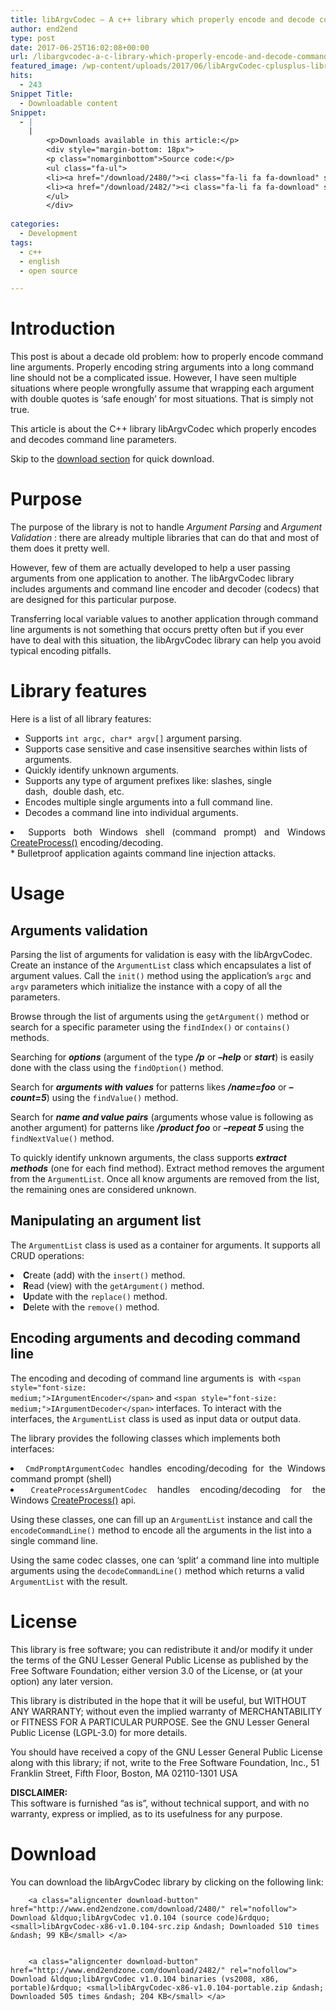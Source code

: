 ```yaml
---
title: libArgvCodec – A c++ library which properly encode and decode command line arguments
author: end2end
type: post
date: 2017-06-25T16:02:08+00:00
url: /libargvcodec-a-c-library-which-properly-encode-and-decode-command-line-arguments/
featured_image: /wp-content/uploads/2017/06/libArgvCodec-cplusplus-library-672x378.jpg
hits:
  - 243
Snippet Title:
  - Downloadable content
Snippet:
  - |
    |
        <p>Downloads available in this article:</p>
        <div style="margin-bottom: 18px">
        <p class="nomarginbottom">Source code:</p>
        <ul class="fa-ul">
        <li><a href="/download/2480/"><i class="fa-li fa fa-download" style="position: inherit;"></i>[download id="2480" template="title"]</a></li>
        <li><a href="/download/2482/"><i class="fa-li fa fa-download" style="position: inherit;"></i>[download id="2482" template="title"]</a></li>
        </ul>
        </div>
        
categories:
  - Development
tags:
  - c++
  - english
  - open source

---
```

# <span id="Introduction">Introduction</span>

This post is about a decade old problem: how to properly encode command line arguments. Properly encoding string arguments into a long command line should not be a complicated issue. However, I have seen multiple situations where people wrongfully assume that wrapping each argument with double quotes is &#8216;safe enough&#8217; for most situations. That is simply not true.<!--more-->

This article is about the C++ library libArgvCodec which properly encodes and decodes command line parameters.

Skip to the [download section][1] for quick download.

# <span id="Purpose">Purpose</span>

The purpose of the library is not to handle _Argument Parsing_ and _Argument Validation_ : there are already multiple libraries that can do that and most of them does it pretty well.

However, few of them are actually developed to help a user passing arguments from one application to another. The libArgvCodec library includes arguments and command line encoder and decoder (codecs) that are designed for this particular purpose.

Transferring local variable values to another application through command line arguments is not something that occurs pretty often but if you ever have to deal with this situation, the libArgvCodec library can help you avoid typical encoding pitfalls.

# <span id="Library_features">Library features</span>

Here is a list of all library features:

  * Supports <code class="prettycode">int argc, char* argv[]</code> argument parsing.
  * Supports case sensitive and case insensitive searches within lists of arguments.
  * Quickly identify unknown arguments.
  * Supports any type of argument prefixes like: slashes, single dash,  double dash, etc.
  * Encodes multiple single arguments into a full command line.
  * Decodes a command line into individual arguments.
<li style="text-align: justify;">
  Supports both Windows shell (command prompt) and Windows <a href="http://msdn.microsoft.com/en-us/library/windows/desktop/ms682425(v=vs.85).aspx">CreateProcess()</a> encoding/decoding.
</li>
  * Bulletproof application againts command line injection attacks.

# <span id="Usage">Usage</span>

## <span id="Arguments_validation">Arguments validation</span>

Parsing the list of arguments for validation is easy with the libArgvCodec. Create an instance of the <code class="prettycode">ArgumentList</code> class which encapsulates a list of argument values. Call the <code class="prettycode">init()</code> method using the application&#8217;s <code class="prettycode">argc</code> and <code class="prettycode">argv</code> parameters which initialize the instance with a copy of all the parameters.

Browse through the list of arguments using the <code class="prettycode">getArgument()</code> method or search for a specific parameter using the <code class="prettycode">findIndex()</code> or <code class="prettycode">contains()</code> methods.

Searching for _**options**_ (argument of the type _**/p**_ or **_&#8211;help_** or **_start_**) is easily done with the class using the <code class="prettycode">findOption()</code> method.

Search for **_arguments with values_** for patterns likes _**/name=foo**_ or **_&#8211;count=5_**) using the <code class="prettycode">findValue()</code> method.

Search for _**name and value pairs**_ (arguments whose value is following as another argument) for patterns like **_/product foo_** or **_&#8211;repeat 5_** using the <code class="prettycode">findNextValue()</code> method.

To quickly identify unknown arguments, the class supports **_extract methods_** (one for each find method). Extract method removes the argument from the <code class="prettycode">ArgumentList</code>. Once all know arguments are removed from the list, the remaining ones are considered unknown.

## <span id="Manipulating_an_argument_list">Manipulating an argument list</span>

The <code class="prettycode">ArgumentList</code> class is used as a container for arguments. It supports all CRUD operations:

<li style="text-align: justify;">
  <strong>C</strong>reate (add) with the <code class="prettycode">insert()</code> method.
</li>
<li style="text-align: justify;">
  <strong>R</strong>ead (view) with the <code class="prettycode">getArgument()</code> method.
</li>
<li style="text-align: justify;">
  <strong>U</strong>pdate with the <code class="prettycode">replace()</code> method.
</li>
<li style="text-align: justify;">
  <strong>D</strong>elete with the <code class="prettycode">remove()</code> method.
</li>

## <span id="Encoding_arguments_and_decoding_command_line">Encoding arguments and decoding command line</span>

The encoding and decoding of command line arguments is  with <code class="prettycode">&lt;span style="font-size: medium;">IArgumentEncoder&lt;/span></code> and <code class="prettycode">&lt;span style="font-size: medium;">IArgumentDecoder&lt;/span></code> interfaces. To interact with the interfaces, the <code class="prettycode">ArgumentList</code> class is used as input data or output data.

The library provides the following classes which implements both interfaces:

<li style="text-align: justify;">
  <code class="prettycode">CmdPromptArgumentCodec</code> handles encoding/decoding for the Windows command prompt (shell)
</li>
<li style="text-align: justify;">
  <code class="prettycode">CreateProcessArgumentCodec</code> handles encoding/decoding for the Windows <a href="http://msdn.microsoft.com/en-us/library/windows/desktop/ms682425(v=vs.85).aspx">CreateProcess()</a> api.
</li>

Using these classes, one can fill up an <code class="prettycode">ArgumentList</code> instance and call the <code class="prettycode">encodeCommandLine()</code> method to encode all the arguments in the list into a single command line.

Using the same codec classes, one can &#8216;split&#8217; a command line into multiple arguments using the <code class="prettycode">decodeCommandLine()</code> method which returns a valid <code class="prettycode">ArgumentList</code> with the result.

# <span id="License">License</span>

This library is free software; you can redistribute it and/or modify it under the terms of the GNU Lesser General Public License as published by the Free Software Foundation; either version 3.0 of the License, or (at your option) any later version.

This library is distributed in the hope that it will be useful, but WITHOUT ANY WARRANTY; without even the implied warranty of MERCHANTABILITY or FITNESS FOR A PARTICULAR PURPOSE. See the GNU Lesser General Public License (LGPL-3.0) for more details.

You should have received a copy of the GNU Lesser General Public License along with this library; if not, write to the Free Software Foundation, Inc., 51 Franklin Street, Fifth Floor, Boston, MA 02110-1301 USA

**DISCLAIMER:**  
This software is furnished &#8220;as is&#8221;, without technical support, and with no warranty, express or implied, as to its usefulness for any purpose.

# <span id="Download">Download</span>

You can download the libArgvCodec library by clicking on the following link:  



		<a class="aligncenter download-button" href="http://www.end2endzone.com/download/2480/" rel="nofollow"> Download &ldquo;libArgvCodec v1.0.104 (source code)&rdquo; <small>libArgvCodec-x86-v1.0.104-src.zip &ndash; Downloaded 510 times &ndash; 99 KB</small> </a>


		<a class="aligncenter download-button" href="http://www.end2endzone.com/download/2482/" rel="nofollow"> Download &ldquo;libArgvCodec v1.0.104 binaries (vs2008, x86, portable)&rdquo; <small>libArgvCodec-x86-v1.0.104-portable.zip &ndash; Downloaded 505 times &ndash; 204 KB</small> </a>

 [1]: #Download